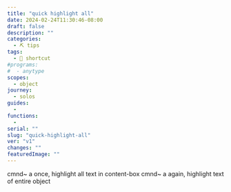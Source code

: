 ```yaml
---
title: "quick highlight all"
date: 2024-02-24T11:30:46-08:00
draft: false
description: ""
categories:
  - ⛏ tips
tags:
  - 🎯 shortcut
#programs:
#  - anytype
scopes:
  - object
journey:
  - solos
guides:
  -
functions:
  -
serial: ""
slug: "quick-highlight-all"
ver: "v1"
changes: ""
featuredImage: ""
---
```


cmnd~ a once, highlight all text in content-box
cmnd~ a again,  highlight text of entire object



<!-- scraps
~ ~ ~ ~ ~ ~ ~ ~ ~ ~ ~ ~ ~ ~ ~ ~ ~ ~ ~ ~ ~ ~ ~ ~ ~ ~ ~ ~
~ • ~ • ~ • ~ • ~ • ~ • ~ • ~ • ~ • ~ • ~ • ~ • ~ • ~ •
~ ~ ~ ~ ~ ~ ~ ~ ~ ~ ~ ~ ~ ~ ~ ~ ~ ~ ~ ~ ~ ~ ~ ~ ~ ~ ~ ~


-->

